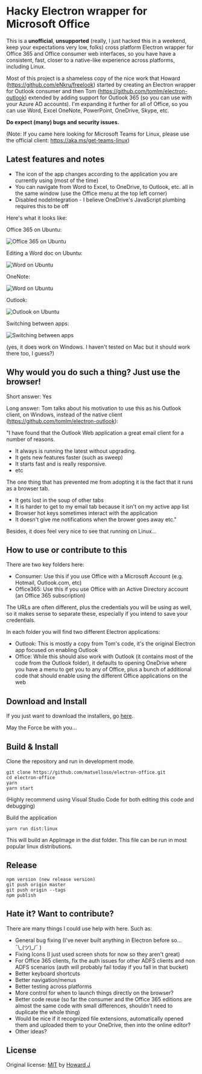 # Hacky Electron wrapper for Microsoft Office

This is a **unofficial**, **unsupported** (really, I just hacked this in a weekend, keep your expectations very low, folks) cross platform Electron wrapper for Office 365 and Office consumer web interfaces, so you have have a consistent, fast, closer to a native-like experience across platforms, including Linux.

Most of this project is a shameless copy of the nice work that Howard (https://github.com/eNkru/freelook) started by creating an Electron wrapper for Outlook consumer and then Tom (https://github.com/tomlm/electron-outlook) extended by adding support for Outlook 365 (so you can use with your Azure AD accounts). I'm expanding it further for all of Office, so you can use Word, Excel OneNote, PowerPoint, OneDrive, Skype, etc.

**Do expect (many) bugs and security issues.**

(Note: If you came here looking for Microsoft Teams for Linux, please use the official client: https://aka.ms/get-teams-linux)

## Latest features and notes

* The icon of the app changes according to the application you are currently using (most of the time)
* You can navigate from Word to Excel, to OneDrive, to Outlook, etc. all in the same window (use the Office menu at the top left corner)
* Disabled nodeIntegration - I believe OneDrive's JavaScript plumbing requires this to be off

Here's what it looks like:

Office 365 on Ubuntu: 

![Office 365 on Ubuntu](./docs/img/office-linux.png)

Editing a Word doc on Ubuntu: 

![Word on Ubuntu](./docs/img/word.png)

OneNote: 

![Word on Ubuntu](./docs/img/onenote.png)

Outlook: 

![Outlook on Ubuntu](./docs/img/outlook.png)

Switching between apps: 

![Switching between apps](./docs/img/apps.png)

(yes, it does work on Windows. I haven't tested on Mac but it should work there too, I guess?)

## Why would you do such a thing? Just use the browser!

Short answer: Yes

Long answer: Tom talks about his motivation to use this as his Outlook client, on Windows, instead of the native client (https://github.com/tomlm/electron-outlook):

"I have found that the Outlook Web application a great email client for a number of reasons.

* It always is running the latest without upgrading.
* It gets new features faster (such as sweep)
* It starts fast and is really responsive.
* etc

The one thing that has prevented me from adopting it is the fact that it runs as a browser tab.

* It gets lost in the soup of other tabs
* It is harder to get to my email tab because it isn't on my active app list
* Browser hot keys sometimes interact with the application
* It doesn't give me notifications when the brower goes away etc."

Besides, it does feel very nice to see that running on Linux...

## How to use or contribute to this

There are two key folders here:

* Consumer: Use this if you use Office with a Microsoft Account (e.g. Hotmail, Outlook.com, etc)
* Office365: Use this if you use Office with an Active Directory account (an Office 365 subscription) 

The URLs are often different, plus the credentials you will be using as well, so it makes sense to separate these, especially if you intend to save your credentials.

In each folder you will find two different Electron applications:

* Outlook: This is mostly a copy from Tom's code, it's the original Electron app focused on enabling Outlook
* Office: While this should also work with Outlook (it contains most of the code from the Outlook folder), it defaults to opening OneDrive where you have a menu to get you to any of Office, plus a bunch of additional code that should enable using the different Office applications on the web

## Download and Install

If you just want to download the installers, go [here](https://github.com/matvelloso/electron-office/releases). 

May the Force be with you...

## Build & Install
Clone the repository and run in development mode.
```
git clone https://github.com/matvelloso/electron-office.git
cd electron-office
yarn
yarn start
```
(Highly recommend using Visual Studio Code for both editing this code and debugging)

Build the application 
```
yarn run dist:linux
```
This will build an AppImage in the dist folder. This file can be run in most popular linux distributions.

## Release
```
npm version (new release version)
git push origin master
git push origin --tags
npm publish
```
## Hate it? Want to contribute?

There are many things I could use help with here. Such as:

* General bug fixing (I've never built anything in Electron before so... ¯\\\_(ツ)_/¯ )
* Fixing Icons (I just used screen shots for now so they aren't great)
* For Office 365 clients, fix the auth issues for other ADFS clients and non ADFS scenarios (auth will probably fail today if you fall in that bucket)
* Better keyboard shortcuts
* Better navigation/menus
* Better testing across platforms
* More control for when to launch things directly on the browser?
* Better code reuse (so far the consumer and the Office 365 editions are almost the same code with small differences, shouldn't need to duplicate the whole thing)
* Would be nice if it recognized file extensions, automatically opened them and uploaded them to your OneDrive, then into the online editor?
* Other ideas?

## License
Original license:
[MIT](https://github.com/eNkru/electron-xiami/blob/master/LICENSE) by [Howard J](https://enkru.github.io/)
